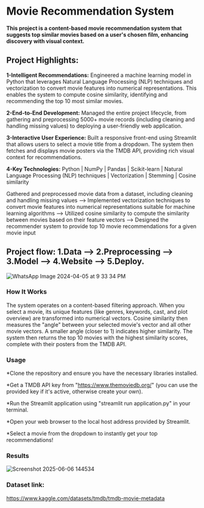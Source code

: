 # Movie Recommendation System
**This project is a content-based movie recommendation system that suggests top similar movies based on a user's chosen film, enhancing discovery with visual context.**

## Project Highlights:
**1-Intelligent Recommendations:** Engineered a machine learning model in Python that leverages Natural Language Processing (NLP) techniques and vectorization to convert movie features into numerical representations. This enables the system to compute cosine similarity, identifying and recommending the top 10 most similar movies.

**2-End-to-End Development:** Managed the entire project lifecycle, from gathering and preprocessing 5000+ movie records (including cleaning and handling missing values) to deploying a user-friendly web application.

**3-Interactive User Experience:** Built a responsive front-end using Streamlit that allows users to select a movie title from a dropdown. The system then fetches and displays movie posters via the TMDB API, providing rich visual context for recommendations.

**4-Key Technologies:** Python | NumPy | Pandas | Scikit-learn | Natural Language Processing (NLP) techniques | Vectorization | Stemming | Cosine similarity

Gathered and preprocessed movie data from a dataset, including cleaning and handling missing values --> Implemented vectorization techniques to convert movie features into numerical representations suitable for machine learning algorithms --> Utilized cosine similarity to compute the similarity between movies based on their feature vectors --> Designed the recommender system to provide top 10 movie recommendations for a given movie input

## Project flow: 1.Data --> 2.Preprocessing --> 3.Model --> 4.Website --> 5.Deploy.
![WhatsApp Image 2024-04-05 at 9 33 34 PM](https://github.com/prerakpanwar/Recommender-System/assets/40028120/78516baf-f61e-4728-b432-51b6766d363b)

### How It Works
The system operates on a content-based filtering approach. When you select a movie, its unique features (like genres, keywords, cast, and plot overview) are transformed into numerical vectors. Cosine similarity then measures the "angle" between your selected movie's vector and all other movie vectors. A smaller angle (closer to 1) indicates higher similarity. The system then returns the top 10 movies with the highest similarity scores, complete with their posters from the TMDB API.

### Usage
*Clone the repository and ensure you have the necessary libraries installed.

*Get a TMDB API key from "https://www.themoviedb.org/" (you can use the provided key if it's active, otherwise create your own).

*Run the Streamlit application using "streamlit run application.py" in your terminal.

*Open your web browser to the local host address provided by Streamlit.

*Select a movie from the dropdown to instantly get your top recommendations!

### Results
![Screenshot 2025-06-06 144534](https://github.com/user-attachments/assets/43742aba-f686-435d-92f4-49061c6323e0)

### Dataset link:
https://www.kaggle.com/datasets/tmdb/tmdb-movie-metadata


